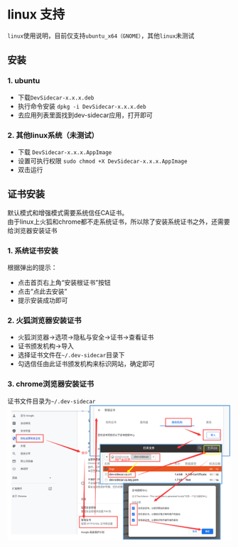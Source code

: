 # linux 支持
`linux`使用说明，目前仅支持`ubuntu_x64（GNOME）`，其他`linux`未测试

## 安装

### 1. ubuntu
 * 下载`DevSidecar-x.x.x.deb`
 * 执行命令安装 `dpkg -i DevSidecar-x.x.x.deb`
 * 去应用列表里面找到dev-sidecar应用，打开即可

### 2. 其他linux系统（未测试）
* 下载 `DevSidecar-x.x.x.AppImage`
* 设置可执行权限 `sudo chmod +X DevSidecar-x.x.x.AppImage`
* 双击运行


## 证书安装
默认模式和增强模式需要系统信任CA证书。   
由于linux上火狐和chrome都不走系统证书，所以除了安装系统证书之外，还需要给浏览器安装证书
### 1. 系统证书安装
根据弹出的提示：
 * 点击首页右上角“安装根证书”按钮
 * 点击“点此去安装”
 * 提示安装成功即可

### 2. 火狐浏览器安装证书
* 火狐浏览器->选项->隐私与安全->证书->查看证书   
* 证书颁发机构->导入    
* 选择证书文件在`~/.dev-sidecar`目录下    
* 勾选信任由此证书颁发机构来标识网站，确定即可

### 3. chrome浏览器安装证书
证书文件目录为`~/.dev-sidecar`
![](../packages/gui/public/setup-linux.png)


